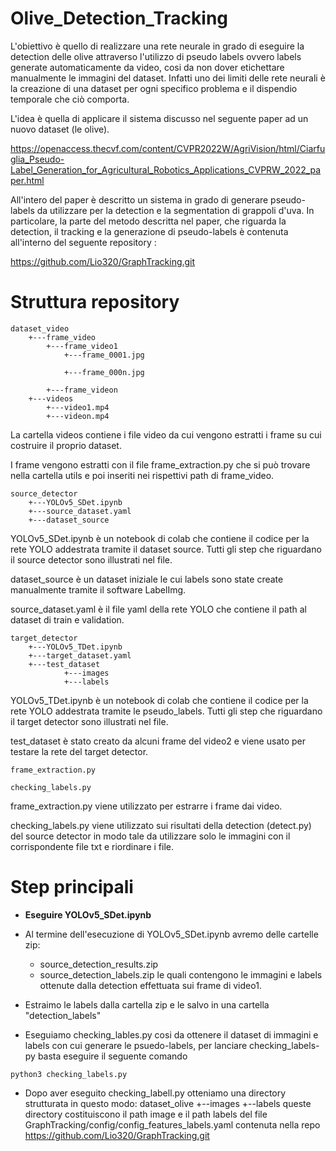 # <strong> Olive_Detection_Tracking </strong>

L'obiettivo è quello di realizzare una rete neurale in grado di eseguire la detection delle olive attraverso l'utilizzo di pseudo labels ovvero labels generate automaticamente da video, cosi da non dover etichettare manualmente le immagini del dataset.
Infatti uno dei limiti delle rete neurali è la creazione di una dataset per ogni specifico problema e il dispendio temporale che ciò comporta.

L'idea è quella di applicare il sistema discusso nel seguente paper ad un nuovo dataset (le olive).

https://openaccess.thecvf.com/content/CVPR2022W/AgriVision/html/Ciarfuglia_Pseudo-Label_Generation_for_Agricultural_Robotics_Applications_CVPRW_2022_paper.html 

All'intero del paper è descritto un sistema in grado di generare pseudo-labels da utilizzare per la detection e la segmentation di grappoli d'uva.
In particolare, la parte del metodo descritta nel paper, che riguarda la detection, il tracking e la generazione di pseudo-labels è contenuta all'interno del seguente repository :

https://github.com/Lio320/GraphTracking.git

# <strong> Struttura repository </strong>

```
dataset_video
    +---frame_video
        +---frame_video1
            +---frame_0001.jpg

            +---frame_000n.jpg

        +---frame_videon
    +---videos
        +---video1.mp4
        +---videon.mp4
```

La cartella videos contiene i file video da cui vengono estratti i frame su cui costruire il proprio dataset.

I frame vengono estratti con il file frame_extraction.py che si può trovare nella cartella utils e poi inseriti nei rispettivi path di frame_video.


```
source_detector
    +---YOLOv5_SDet.ipynb
    +---source_dataset.yaml
    +---dataset_source
```

YOLOv5_SDet.ipynb è un notebook di colab che contiene il codice per la rete YOLO addestrata tramite il dataset source.
Tutti gli step che riguardano il source detector sono illustrati nel file.

dataset_source è un dataset iniziale le cui labels sono state create manualmente tramite il software LabelImg.

source_dataset.yaml è il file yaml della rete YOLO che contiene il path al dataset di train e validation.

```
target_detector
    +---YOLOv5_TDet.ipynb
    +---target_dataset.yaml
    +---test_dataset
            +---images
            +---labels
```

YOLOv5_TDet.ipynb è un notebook di colab che contiene il codice per la rete YOLO addestrata tramite le pseudo_labels.
Tutti gli step che riguardano il target detector sono illustrati nel file.

test_dataset è stato creato da alcuni frame del video2 e viene usato per testare la rete del target detector.

```
frame_extraction.py

checking_labels.py
```

frame_extraction.py viene utilizzato per estrarre i frame dai video.

checking_labels.py viene utilizzato sui risultati della detection (detect.py) del source detector in modo tale da utilizzare solo le immagini con il corrispondente file txt e riordinare i file.

# <strong> Step principali </strong>

* <strong> Eseguire YOLOv5_SDet.ipynb </strong>

* Al termine dell'esecuzione di YOLOv5_SDet.ipynb avremo delle cartelle zip:
    * source_detection_results.zip
    * source_detection_labels.zip
  le quali contengono le immagini e labels ottenute dalla detection effettuata sui frame di video1.

* Estraimo le labels dalla cartella zip e le salvo in una cartella "detection_labels"
* Eseguiamo checking_lables.py cosi da ottenere il dataset di immagini e labels con cui generare le psuedo-labels, per lanciare checking_labels-py basta eseguire il seguente comando

```
python3 checking_labels.py

```
* Dopo aver eseguito checking_labell.py otteniamo una directory strutturata in questo modo:
    dataset_olive
        +--images
        +--labels
  queste directory costituiscono il path image e il path labels del file GraphTracking/config/config_features_labels.yaml contenuta nella repo https://github.com/Lio320/GraphTracking.git





